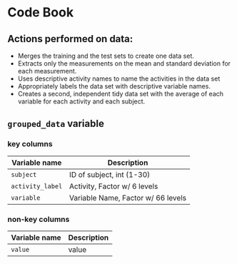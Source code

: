 # Code Book

## Actions performed on data:
* Merges the training and the test sets to create one data set.
* Extracts only the measurements on the mean and standard deviation for each measurement. 
* Uses descriptive activity names to name the activities in the data set
* Appropriately labels the data set with descriptive variable names. 
* Creates a second, independent tidy data set with the average of each variable for each activity and each subject.

## `grouped_data` variable

### key columns

Variable name       | Description
--------------------|------------
`subject`           | ID of subject, int (1-30)
`activity_label`    | Activity, Factor w/ 6 levels
`variable`          | Variable Name, Factor w/ 66 levels

### non-key columns

Variable name       | Description
--------------------|------------
`value`       | value 

